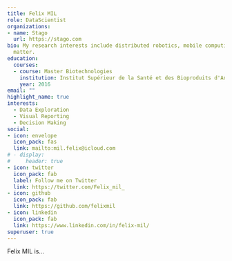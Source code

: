 ```yaml
---
title: Felix MIL
role: DataScientist
organizations:
- name: Stago
  url: https://stago.com
bio: My research interests include distributed robotics, mobile computing and programmable
  matter.
education:
  courses:
  - course: Master Biotechnologies
    institution: Institut Supérieur de la Santé et des Bioproduits d'Angers
    year: 2016
email: ""
highlight_name: true
interests:
  - Data Exploration
  - Visual Reporting
  - Decision Making
social:
- icon: envelope
  icon_pack: fas
  link: mailto:mil.felix@icloud.com
# - display:
#     header: true
- icon: twitter
  icon_pack: fab
  label: Follow me on Twitter
  link: https://twitter.com/Felix_mil_
- icon: github
  icon_pack: fab
  link: https://github.com/felixmil
- icon: linkedin
  icon_pack: fab
  link: https://www.linkedin.com/in/felix-mil/
superuser: true
---
```


Felix MIL is...

<!-- {{< icon name="download" pack="fas" >}} Download my {{< staticref "uploads/resume.pdf" "newtab" >}}resumé{{< /staticref >}}. -->
